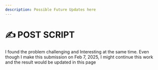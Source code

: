 ```yaml
---
description: Possible Future Updates here
---
```


# ✍️ POST SCRIPT

I found the problem challenging and Interesting at the same time. Even though I make this submission on Feb 7, 2025, I might continue this work and the result would be updated in this page
